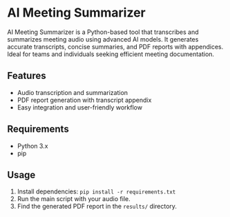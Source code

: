 # AI Meeting Summarizer

AI Meeting Summarizer is a Python-based tool that transcribes and summarizes meeting audio using advanced AI models. It generates accurate transcripts, concise summaries, and PDF reports with appendices. Ideal for teams and individuals seeking efficient meeting documentation.

## Features
- Audio transcription and summarization
- PDF report generation with transcript appendix
- Easy integration and user-friendly workflow

## Requirements
- Python 3.x
- pip

## Usage
1. Install dependencies: `pip install -r requirements.txt`
2. Run the main script with your audio file.
3. Find the generated PDF report in the `results/` directory.
